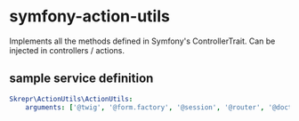 # symfony-action-utils
Implements all the methods defined in Symfony's ControllerTrait. Can be injected in controllers / actions.

sample service definition
------------

```yaml
Skrepr\ActionUtils\ActionUtils:
    arguments: ['@twig', '@form.factory', '@session', '@router', '@doctrine', '@security.token_storage']
 ```
